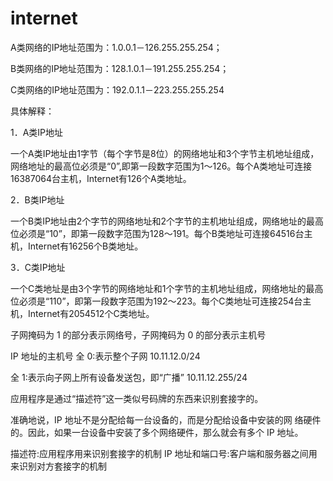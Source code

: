 # internet

A类网络的IP地址范围为：1.0.0.1－126.255.255.254；  

B类网络的IP地址范围为：128.1.0.1－191.255.255.254；  

C类网络的IP地址范围为：192.0.1.1－223.255.255.254  

具体解释： 

1．A类IP地址  

一个A类IP地址由1字节（每个字节是8位）的网络地址和3个字节主机地址组成，网络地址的最高位必须是“0”,即第一段数字范围为1～126。每个A类地址可连接16387064台主机，Internet有126个A类地址。  

2．B类IP地址  

一个B类IP地址由2个字节的网络地址和2个字节的主机地址组成，网络地址的最高位必须是“10”，即第一段数字范围为128～191。每个B类地址可连接64516台主机，Internet有16256个B类地址。  

3．C类IP地址  

一个C类地址是由3个字节的网络地址和1个字节的主机地址组成，网络地址的最高位必须是“110”，即第一段数字范围为192～223。每个C类地址可连接254台主机，Internet有2054512个C类地址。



子网掩码为 1 的部分表示网络号，子网掩码为 0 的部分表示主机号

IP 地址的主机号
全 0:表示整个子网
10.11.12.0/24

全 1:表示向子网上所有设备发送包，即“广播”
10.11.12.255/24

应用程序是通过“描述符”这一类似号码牌的东西来识别套接字的。

准确地说，IP 地址不是分配给每一台设备的，而是分配给设备中安装的网 络硬件的。因此，如果一台设备中安装了多个网络硬件，那么就会有多个 IP 地址。

描述符:应用程序用来识别套接字的机制
IP 地址和端口号:客户端和服务器之间用来识别对方套接字的机制

